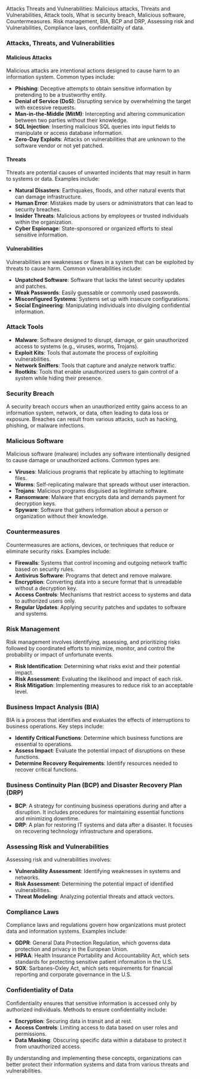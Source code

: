 Attacks Threats and Vulnerabilities: Malicious attacks, Threats and 
Vulnerabilities, Attack tools, What is security breach, Malicious software,
Countermeasures. Risk management, BIA, BCP and DRP, Assessing risk and
Vulnerabilities, Compliance laws, confidentiality of data.


### Attacks, Threats, and Vulnerabilities

#### Malicious Attacks

Malicious attacks are intentional actions designed to cause harm to an information system. Common types include:

- **Phishing**: Deceptive attempts to obtain sensitive information by pretending to be a trustworthy entity.
- **Denial of Service (DoS)**: Disrupting service by overwhelming the target with excessive requests.
- **Man-in-the-Middle (MitM)**: Intercepting and altering communication between two parties without their knowledge.
- **SQL Injection**: Inserting malicious SQL queries into input fields to manipulate or access database information.
- **Zero-Day Exploits**: Attacks on vulnerabilities that are unknown to the software vendor or not yet patched.

#### Threats

Threats are potential causes of unwanted incidents that may result in harm to systems or data. Examples include:

- **Natural Disasters**: Earthquakes, floods, and other natural events that can damage infrastructure.
- **Human Error**: Mistakes made by users or administrators that can lead to security breaches.
- **Insider Threats**: Malicious actions by employees or trusted individuals within the organization.
- **Cyber Espionage**: State-sponsored or organized efforts to steal sensitive information.

#### Vulnerabilities

Vulnerabilities are weaknesses or flaws in a system that can be exploited by threats to cause harm. Common vulnerabilities include:

- **Unpatched Software**: Software that lacks the latest security updates and patches.
- **Weak Passwords**: Easily guessable or commonly used passwords.
- **Misconfigured Systems**: Systems set up with insecure configurations.
- **Social Engineering**: Manipulating individuals into divulging confidential information.

### Attack Tools

- **Malware**: Software designed to disrupt, damage, or gain unauthorized access to systems (e.g., viruses, worms, Trojans).
- **Exploit Kits**: Tools that automate the process of exploiting vulnerabilities.
- **Network Sniffers**: Tools that capture and analyze network traffic.
- **Rootkits**: Tools that enable unauthorized users to gain control of a system while hiding their presence.

### Security Breach

A security breach occurs when an unauthorized entity gains access to an information system, network, or data, often leading to data loss or exposure. Breaches can result from various attacks, such as hacking, phishing, or malware infections.

### Malicious Software

Malicious software (malware) includes any software intentionally designed to cause damage or unauthorized actions. Common types are:

- **Viruses**: Malicious programs that replicate by attaching to legitimate files.
- **Worms**: Self-replicating malware that spreads without user interaction.
- **Trojans**: Malicious programs disguised as legitimate software.
- **Ransomware**: Malware that encrypts data and demands payment for decryption keys.
- **Spyware**: Software that gathers information about a person or organization without their knowledge.

### Countermeasures

Countermeasures are actions, devices, or techniques that reduce or eliminate security risks. Examples include:

- **Firewalls**: Systems that control incoming and outgoing network traffic based on security rules.
- **Antivirus Software**: Programs that detect and remove malware.
- **Encryption**: Converting data into a secure format that is unreadable without a decryption key.
- **Access Controls**: Mechanisms that restrict access to systems and data to authorized users only.
- **Regular Updates**: Applying security patches and updates to software and systems.

### Risk Management

Risk management involves identifying, assessing, and prioritizing risks followed by coordinated efforts to minimize, monitor, and control the probability or impact of unfortunate events.

- **Risk Identification**: Determining what risks exist and their potential impact.
- **Risk Assessment**: Evaluating the likelihood and impact of each risk.
- **Risk Mitigation**: Implementing measures to reduce risk to an acceptable level.

### Business Impact Analysis (BIA)

BIA is a process that identifies and evaluates the effects of interruptions to business operations. Key steps include:

- **Identify Critical Functions**: Determine which business functions are essential to operations.
- **Assess Impact**: Evaluate the potential impact of disruptions on these functions.
- **Determine Recovery Requirements**: Identify resources needed to recover critical functions.

### Business Continuity Plan (BCP) and Disaster Recovery Plan (DRP)

- **BCP**: A strategy for continuing business operations during and after a disruption. It includes procedures for maintaining essential functions and minimizing downtime.
- **DRP**: A plan for restoring IT systems and data after a disaster. It focuses on recovering technology infrastructure and operations.

### Assessing Risk and Vulnerabilities

Assessing risk and vulnerabilities involves:

- **Vulnerability Assessment**: Identifying weaknesses in systems and networks.
- **Risk Assessment**: Determining the potential impact of identified vulnerabilities.
- **Threat Modeling**: Analyzing potential threats and attack vectors.

### Compliance Laws

Compliance laws and regulations govern how organizations must protect data and information systems. Examples include:

- **GDPR**: General Data Protection Regulation, which governs data protection and privacy in the European Union.
- **HIPAA**: Health Insurance Portability and Accountability Act, which sets standards for protecting sensitive patient information in the U.S.
- **SOX**: Sarbanes-Oxley Act, which sets requirements for financial reporting and corporate governance in the U.S.

### Confidentiality of Data

Confidentiality ensures that sensitive information is accessed only by authorized individuals. Methods to ensure confidentiality include:

- **Encryption**: Securing data in transit and at rest.
- **Access Controls**: Limiting access to data based on user roles and permissions.
- **Data Masking**: Obscuring specific data within a database to protect it from unauthorized access.

By understanding and implementing these concepts, organizations can better protect their information systems and data from various threats and vulnerabilities.